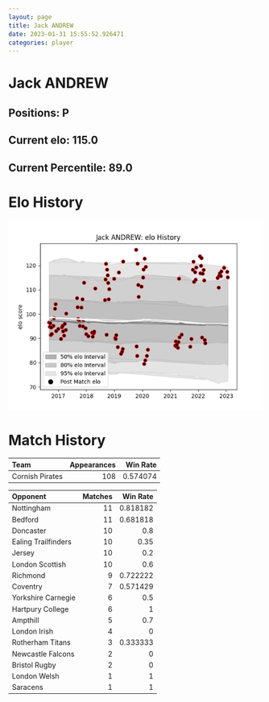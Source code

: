 ```yaml
---  
layout: page  
title: Jack ANDREW  
date: 2023-01-31 15:55:52.926471  
categories: player  
---
```

# Jack ANDREW

## Positions: P

## Current elo: 115.0

## Current Percentile: 89.0

# Elo History


![elo history](history_JackANDREW.png)
# Match History


| Team            |   Appearances |   Win Rate |
|:----------------|--------------:|-----------:|
| Cornish Pirates |           108 |   0.574074 |

| Opponent            |   Matches |   Win Rate |
|:--------------------|----------:|-----------:|
| Nottingham          |        11 |   0.818182 |
| Bedford             |        11 |   0.681818 |
| Doncaster           |        10 |   0.8      |
| Ealing Trailfinders |        10 |   0.35     |
| Jersey              |        10 |   0.2      |
| London Scottish     |        10 |   0.6      |
| Richmond            |         9 |   0.722222 |
| Coventry            |         7 |   0.571429 |
| Yorkshire Carnegie  |         6 |   0.5      |
| Hartpury College    |         6 |   1        |
| Ampthill            |         5 |   0.7      |
| London Irish        |         4 |   0        |
| Rotherham Titans    |         3 |   0.333333 |
| Newcastle Falcons   |         2 |   0        |
| Bristol Rugby       |         2 |   0        |
| London Welsh        |         1 |   1        |
| Saracens            |         1 |   1        |